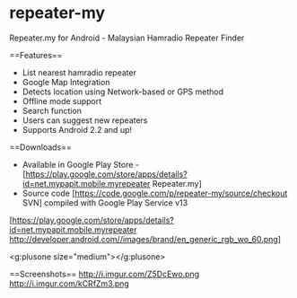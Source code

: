 # repeater-my
Repeater.my for Android - Malaysian Hamradio Repeater Finder

==Features==
  * List nearest hamradio repeater
  * Google Map Integration
  * Detects location using Network-based or GPS method
  * Offline mode support
  * Search function
  * Users can suggest new repeaters
  * Supports Android 2.2 and up!


==Downloads==
  * Available in Google Play Store - [https://play.google.com/store/apps/details?id=net.mypapit.mobile.myrepeater Repeater.my]
  * Source code [https://code.google.com/p/repeater-my/source/checkout SVN] compiled with Google Play Service v13

[https://play.google.com/store/apps/details?id=net.mypapit.mobile.myrepeater http://developer.android.com//images/brand/en_generic_rgb_wo_60.png]


<g:plusone size="medium"></g:plusone>

==Screenshots==
http://i.imgur.com/Z5DcEwo.png
http://i.imgur.com/kCRfZm3.png
